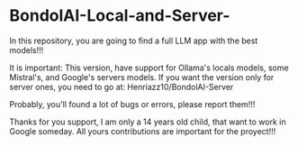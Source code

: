 # BondolAI-Local-and-Server-
In this repository, you are going to find a full LLM app with the best models!!!

It is important: 
This version, have support for Ollama's locals models, some Mistral's, and Google's servers models.
If you want the version only for server ones, you need to go at: Henriazz10/BondolAI-Server

Probably, you'll found a lot of bugs or errors, please report them!!!

Thanks for you support, I am only a 14 years old child, that want to work in Google someday.
All yours contributions are important for the proyect!!!
